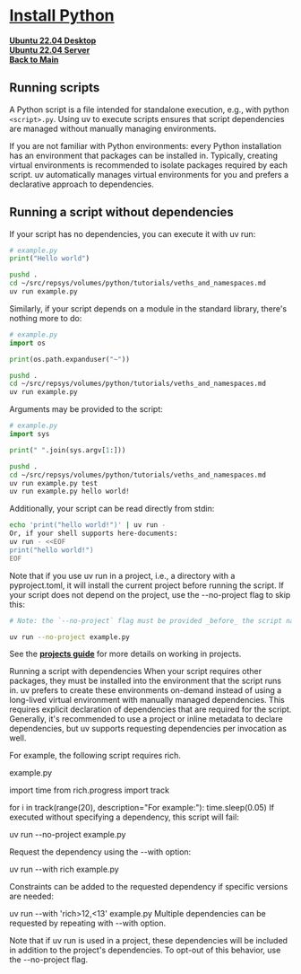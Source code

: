 # **[Install Python](https://docs.astral.sh/uv/guides/scripts/)**

**[Ubuntu 22.04 Desktop](../../../ubuntu22-04/desktop-install.md)**\
**[Ubuntu 22.04 Server](../../../ubuntu22-04/server-install.md)**\
**[Back to Main](../../../../README.md)**

## Running scripts

A Python script is a file intended for standalone execution, e.g., with python `<script>.py`. Using uv to execute scripts ensures that script dependencies are managed without manually managing environments.

If you are not familiar with Python environments: every Python installation has an environment that packages can be installed in. Typically, creating virtual environments is recommended to isolate packages required by each script. uv automatically manages virtual environments for you and prefers a declarative approach to dependencies.

## Running a script without dependencies

If your script has no dependencies, you can execute it with uv run:

```python
# example.py
print("Hello world")
```

```bash
pushd .
cd ~/src/repsys/volumes/python/tutorials/veths_and_namespaces.md
uv run example.py
```

Similarly, if your script depends on a module in the standard library, there's nothing more to do:

```python
# example.py
import os

print(os.path.expanduser("~"))
```

```bash
pushd .
cd ~/src/repsys/volumes/python/tutorials/veths_and_namespaces.md
uv run example.py
```

Arguments may be provided to the script:

```python
# example.py
import sys

print(" ".join(sys.argv[1:]))
```

```bash
pushd .
cd ~/src/repsys/volumes/python/tutorials/veths_and_namespaces.md
uv run example.py test
uv run example.py hello world!
```

Additionally, your script can be read directly from stdin:

```bash
echo 'print("hello world!")' | uv run -
Or, if your shell supports here-documents:
uv run - <<EOF
print("hello world!")
EOF
```

Note that if you use uv run in a project, i.e., a directory with a pyproject.toml, it will install the current project before running the script. If your script does not depend on the project, use the --no-project flag to skip this:

```bash
# Note: the `--no-project` flag must be provided _before_ the script name

uv run --no-project example.py
```

See the **[projects guide](https://docs.astral.sh/uv/guides/projects/)** for more details on working in projects.

Running a script with dependencies
When your script requires other packages, they must be installed into the environment that the script runs in. uv prefers to create these environments on-demand instead of using a long-lived virtual environment with manually managed dependencies. This requires explicit declaration of dependencies that are required for the script. Generally, it's recommended to use a project or inline metadata to declare dependencies, but uv supports requesting dependencies per invocation as well.

For example, the following script requires rich.

example.py

import time
from rich.progress import track

for i in track(range(20), description="For example:"):
    time.sleep(0.05)
If executed without specifying a dependency, this script will fail:

uv run --no-project example.py

Request the dependency using the --with option:

uv run --with rich example.py

Constraints can be added to the requested dependency if specific versions are needed:

uv run --with 'rich>12,<13' example.py
Multiple dependencies can be requested by repeating with --with option.

Note that if uv run is used in a project, these dependencies will be included in addition to the project's dependencies. To opt-out of this behavior, use the --no-project flag.

